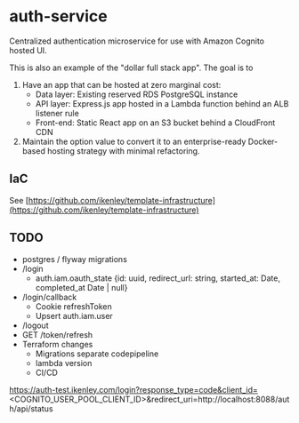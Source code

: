 # auth-service

Centralized authentication microservice for use with Amazon Cognito hosted UI.

This is also an example of the "dollar full stack app". The goal is to 
1. Have an app that can be hosted at zero marginal cost:
    - Data layer: Existing reserved RDS PostgreSQL instance
    - API layer: Express.js app hosted in a Lambda function behind an ALB listener rule
    - Front-end: Static React app on an S3 bucket behind a CloudFront CDN
2. Maintain the option value to convert it to an enterprise-ready Docker-based hosting strategy with minimal refactoring.

## IaC

See [https://github.com/ikenley/template-infrastructure](https://github.com/ikenley/template-infrastructure)

## TODO

- postgres / flyway migrations
- /login
    - auth.iam.oauth_state {id: uuid, redirect_url: string, started_at: Date, completed_at Date | null}
- /login/callback
    - Cookie refreshToken
    - Upsert auth.iam.user
- /logout
- GET /token/refresh
- Terraform changes
    - Migrations separate codepipeline
    - lambda version
    - CI/CD

https://auth-test.ikenley.com/login?response_type=code&client_id=<COGNITO_USER_POOL_CLIENT_ID>&redirect_uri=http://localhost:8088/auth/api/status
